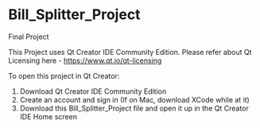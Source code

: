 # Bill_Splitter_Project
Final Project

This Project uses Qt Creator IDE Community Edition. Please refer about Qt Licensing here - https://www.qt.io/qt-licensing

To open this project in Qt Creator:
  1. Download Qt Creator IDE Community Edition
  2. Create an account and sign in (If on Mac, download XCode while at it)
  3. Download this Bill_Splitter_Project file and open it up in the Qt Creator IDE Home screen
